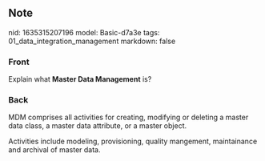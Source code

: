 ## Note
nid: 1635315207196
model: Basic-d7a3e
tags: 01_data_integration_management
markdown: false

### Front
Explain what <b>Master Data Management</b> is?

### Back
MDM comprises all activities for creating, modifying or deleting a
master data class, a master data attribute, or a master object.
<div>
  Activities include modeling, provisioning, quality mangement,
  maintainance and archival of master data.
</div>
